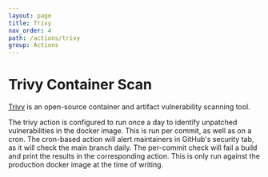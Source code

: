 ```yaml
---
layout: page
title: Trivy
nav_order: 4
path: /actions/trivy
group: Actions
---
```

# Trivy Container Scan

[Trivy](https://github.com/aquasecurity/trivy) is an open-source container and artifact vulnerability scanning tool.

The trivy action is configured to run once a day to identify unpatched vulnerabilities in the docker image.
This is run per commit, as well as on a cron.
The cron-based action will alert maintainers in GitHub's security tab, as it will check the main branch daily.
The per-commit check will fail a build and print the results in the corresponding action.
This is only run against the production docker image at the time of writing.
